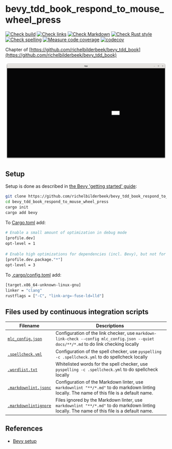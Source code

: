 # bevy_tdd_book_respond_to_mouse_wheel_press

[![Check build](https://github.com/richelbilderbeek/bevy_tdd_book_respond_to_mouse_wheel_press/actions/workflows/check_build.yaml/badge.svg?branch=master)](https://github.com/richelbilderbeek/bevy_tdd_book_respond_to_mouse_wheel_press/actions/workflows/check_build.yaml)
[![Check links](https://github.com/richelbilderbeek/bevy_tdd_book_respond_to_mouse_wheel_press/actions/workflows/check_links.yaml/badge.svg?branch=master)](https://github.com/richelbilderbeek/bevy_tdd_book_respond_to_mouse_wheel_press/actions/workflows/check_links.yaml)
[![Check Markdown](https://github.com/richelbilderbeek/bevy_tdd_book_respond_to_mouse_wheel_press/actions/workflows/check_markdown.yaml/badge.svg?branch=master)](https://github.com/richelbilderbeek/bevy_tdd_book_respond_to_mouse_wheel_press/actions/workflows/check_markdown.yaml)
[![Check Rust style](https://github.com/richelbilderbeek/bevy_tdd_book_respond_to_mouse_wheel_press/actions/workflows/check_rust_style.yaml/badge.svg?branch=master)](https://github.com/richelbilderbeek/bevy_tdd_book_respond_to_mouse_wheel_press/actions/workflows/check_rust_style.yaml)
[![Check spelling](https://github.com/richelbilderbeek/bevy_tdd_book_respond_to_mouse_wheel_press/actions/workflows/check_spelling.yaml/badge.svg?branch=master)](https://github.com/richelbilderbeek/bevy_tdd_book_respond_to_mouse_wheel_press/actions/workflows/check_spelling.yaml)
[![Measure code coverage](https://github.com/richelbilderbeek/bevy_tdd_book_respond_to_mouse_wheel_press/actions/workflows/measure_codecov.yaml/badge.svg?branch=master)](https://github.com/richelbilderbeek/bevy_tdd_book_respond_to_mouse_wheel_press/actions/workflows/measure_codecov.yaml)
[![codecov](https://codecov.io/gh/richelbilderbeek/bevy_tdd_book_respond_to_mouse_wheel_press/graph/badge.svg?token=XAVFZYDQKZ)](https://codecov.io/gh/richelbilderbeek/bevy_tdd_book_respond_to_mouse_wheel_press)

Chapter of [https://github.com/richelbilderbeek/bevy_tdd_book](https://github.com/richelbilderbeek/bevy_tdd_book)

![Screenshot of this application](respond_to_mouse_wheel_press.png)

## Setup

Setup is done as described in [the Bevy 'getting started' guide](https://bevyengine.org/learn/quick-start/getting-started/setup/):

```bash
git clone https://github.com/richelbilderbeek/bevy_tdd_book_respond_to_mouse_wheel_press
cd bevy_tdd_book_respond_to_mouse_wheel_press
cargo init
cargo add bevy
```

To [Cargo.toml](Cargo.toml) add:

```bash
# Enable a small amount of optimization in debug mode
[profile.dev]
opt-level = 1

# Enable high optimizations for dependencies (incl. Bevy), but not for our code:
[profile.dev.package."*"]
opt-level = 3
```

To [.cargo/config.toml](.cargo/config.toml) add:

```bash
[target.x86_64-unknown-linux-gnu]
linker = "clang"
rustflags = ["-C", "link-arg=-fuse-ld=lld"]
```

## Files used by continuous integration scripts

Filename                                  |Descriptions
------------------------------------------|--------------------------------------------------------------------------------------------------------------------------------------
[`mlc_config.json`](mlc_config.json)        |Configuration of the link checker, use `markdown-link-check --config mlc_config.json --quiet docs/**/*.md` to do link checking locally
[`.spellcheck.yml`](.spellcheck.yml)        |Configuration of the spell checker, use `pyspelling -c .spellcheck.yml` to do spellcheck locally
[`.wordlist.txt`](.wordlist.txt)            |Whitelisted words for the spell checker, use `pyspelling -c .spellcheck.yml` to do spellcheck locally
[`.markdownlint.jsonc`](.markdownlint.jsonc)|Configuration of the Markdown linter, use `markdownlint "**/*.md"` to do markdown linting locally. The name of this file is a default name.
[`.markdownlintignore`](.markdownlintignore)|Files ignored by the Markdown linter, use `markdownlint "**/*.md"` to do markdown linting locally. The name of this file is a default name.

## References

* [Bevy setup](https://bevyengine.org/learn/quick-start/getting-started/setup/)
